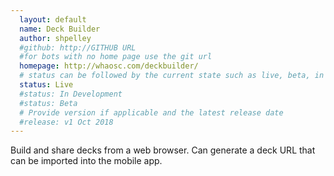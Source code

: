 ```yaml
---
  layout: default
  name: Deck Builder
  author: shpelley
  #github: http://GITHUB URL
  #for bots with no home page use the git url
  homepage: http://whaosc.com/deckbuilder/
  # status can be followed by the current state such as live, beta, in dev, on fire....
  status: Live
  #status: In Development
  #status: Beta
  # Provide version if applicable and the latest release date
  #release: v1 Oct 2018
---
```

Build and share decks from a web browser. Can generate a deck URL that can be imported into the mobile app.
